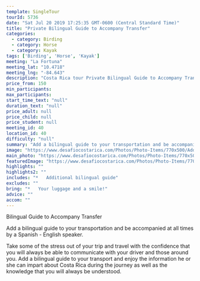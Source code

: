 ```yaml
---
template: SingleTour
tourId: 5736
date: "Sat Jul 20 2019 17:25:35 GMT-0600 (Central Standard Time)"
title: "Private Bilingual Guide to Accompany Transfer"
categories: 
  - category: Birding
  - category: Horse
  - category: Kayak
tags: ['Birding', 'Horse', 'Kayak']
meeting: "La Fortuna"
meeting_lat: "10.4718"
meeting_lng: "-84.643"
description: "Costa Rica tour Private Bilingual Guide to Accompany Transfer, id 5736"
price_from: 150
min_participants: 
max_participants: 
start_time_text: "null"
duration_text: "null"
price_adult: null
price_child: null
price_student: null
meeting_id: 40
location_id: 40
difficulty: "null"
summary: "Add a bilingual guide to your transportation and be accompanied at all times by a Spanish - English speaker."
image: "https://www.desafiocostarica.com/Photos/Photo-Items/770x500/Additional-Biligual-Guide-1512067524.jpg"
main_photo: "https://www.desafiocostarica.com/Photos/Photo-Items/770x500/Additional-Biligual-Guide-1512067524.jpg"
featuredImage: "https://www.desafiocostarica.com/Photos/Photo-Items/770x500/Additional-Biligual-Guide-1512067524.jpg"
highlights: ""
highlights2: ""
includes: "*   Additional bilingual guide"
excludes: ""
bring: "*   Your luggage and a smile!"
advice: ""
accom: ""
---
```

Bilingual Guide to Accompany Transfer

Add a bilingual guide to your transportation and be accompanied at all times by a Spanish - English speaker.

Take some of the stress out of your trip and travel with the confidence that you will always be able to communicate with your driver and those around you. Add a bilingual guide to your transport and enjoy the information he or she can impart about Costa Rica during the journey as well as the knowledge that you will always be understood.